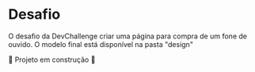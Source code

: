 # Desafio
O desafio da DevChallenge criar uma página para compra de um fone de ouvido. O modelo final está disponível na pasta "design"

:construction: Projeto em construção :construction:
